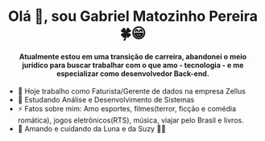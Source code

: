 <h1 align="center">Olá 👋, sou Gabriel Matozinho Pereira🍀😁</h1>
<h4 align="center">Atualmente estou em uma transição de carreira, abandonei o meio jurídico para buscar trabalhar com o que amo - tecnologia - e me especializar como desenvolvedor Back-end.</h4>

- 💼 Hoje trabalho como Faturista/Gerente de dados na empresa Zellus
- 🌱 Estudando Análise e Desenvolvimento de Sistemas
- ⚡ Fatos sobre mim: Amo esportes, filmes(terror, ficção e comédia romática), jogos eletrônicos(RTS), música, viajar pelo Brasil e livros.
- 🐶 Amando e cuidando da Luna e da Suzy 🐾🐾

